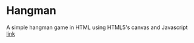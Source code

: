 # Hangman
A simple hangman game in HTML using HTML5's canvas and Javascript
[link]

[link]: ketrab2004.github.io/hangman/
